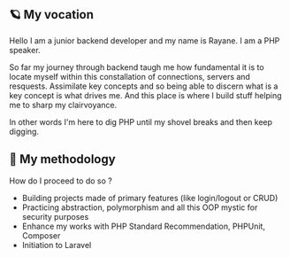 ## 🪐 My vocation
Hello I am a junior backend developer and my name is Rayane. I am a PHP speaker.

So far my journey through backend taugh me how fundamental it is to locate myself within this constallation of connections, servers and resquests. Assimilate key concepts and so being able to discern what is a key concept is what drives me. And this place is where I build stuff helping me to sharp my clairvoyance. 

In other words I'm here to dig PHP until my shovel breaks and then keep digging.

## 🔭 My methodology

How do I proceed to do so ?

* Building projects made of primary features (like login/logout or CRUD)
* Practicing abstraction, polymorphism and all this OOP mystic for security purposes
* Enhance my works with PHP Standard Recommendation, PHPUnit, Composer
* Initiation to Laravel
